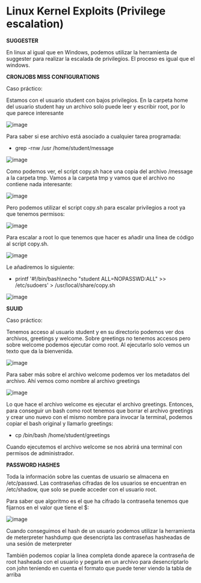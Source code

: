 <h1>Linux Kernel Exploits (Privilege escalation)</h1>

**SUGGESTER**

En linux al igual que en Windows, podemos utilizar la herramienta de suggester para realizar la escalada de privilegios. El proceso es igual que el windows.

**CRONJOBS MISS CONFIGURATIONS**

Caso práctico:

Estamos con el usuario student con bajos privilegios. En la carpeta home del usuario student hay un archivo solo puede leer y escribir root, por lo que parece interesante

![image](https://github.com/user-attachments/assets/f374d975-0b3f-424a-9969-c433083bf216)

Para saber si ese archivo está asociado a cualquier tarea programada:

- grep -rnw /usr /home/student/message

![image](https://github.com/user-attachments/assets/411e098f-0ea7-40d5-8c4a-ba11c8692473)

Como podemos ver, el script copy.sh hace una copia del archivo /message a la carpeta tmp. Vamos a la carpeta tmp y vamos que el archivo no contiene nada interesante:

![image](https://github.com/user-attachments/assets/8f79ddc5-cf8e-4c38-bd39-a3943fe55864)

Pero podemos utilizar el script copy.sh para escalar privilegios a root ya que tenemos permisos:

![image](https://github.com/user-attachments/assets/a7ce2eb3-4f01-4c96-8415-166337665d22)

Para escalar a root lo que tenemos que hacer es añadir una linea de código al script copy.sh.

![image](https://github.com/user-attachments/assets/6fa6edaa-a190-4fe3-9fb2-b6d8c9f8ace9)

Le añadiremos lo siguiente:

- printf '#!/bin/bash\\necho "student ALL=NOPASSWD:ALL" >> /etc/sudoers' > /usr/local/share/copy.sh

![image](https://github.com/user-attachments/assets/6e7b1bde-66db-459f-a327-cf545e0ef78d)

**SUUID**

Caso práctico:

Tenemos acceso al usuario student y en su directorio podemos ver dos archivos, greetings y welcome. Sobre greetings no tenemos accesos pero sobre welcome podemos ejecutar como root. Al ejecutarlo solo vemos un texto que da la bienvenida.

![image](https://github.com/user-attachments/assets/38fdc237-cdd6-431c-af43-4913c6a39a8c)

Para saber más sobre el archivo welcome podemos ver los metadatos del archivo. Ahí vemos como nombre al archivo greetings

![image](https://github.com/user-attachments/assets/c35d3749-1f26-49d0-a669-b5ac44fee600)

Lo que hace el archivo welcome es ejecutar el archivo greetings. Entonces, para conseguir un bash como root tenemos que borrar el archivo greetings y crear uno nuevo con el mismo nombre para invocar la terminal, podemos copiar el bash original y llamarlo greetings:

- cp /bin/bash /home/student/greetings

Cuando ejecutemos el archivo welcome se nos abrirá una terminal con permisos de administrador.

**PASSWORD HASHES**

Toda la información sobre las cuentas de usuario se almacena en /etc/passwd. Las contraseñas cifradas de los usuarios se encuentran en /etc/shadow, que solo se puede acceder con el usuario root.

Para saber que algoritmo es el que ha cifrado la contraseña tenemos que fijarnos en el valor que tiene el $:

![image](https://github.com/user-attachments/assets/c604971b-c3f8-4c7e-98ae-afd469c1b1ff)

Cuando conseguimos el hash de un usuario podemos utilizar la herramienta de meterpreter hashdump que desencripta las contraseñas hasheadas de una sesión de meterpreter

También podemos copiar la linea completa donde aparece la contraseña de root hasheada con el usuario y pegarla en un archivo para desencriptarlo con john teniendo en cuenta el formato que puede tener viendo la tabla de arriba
